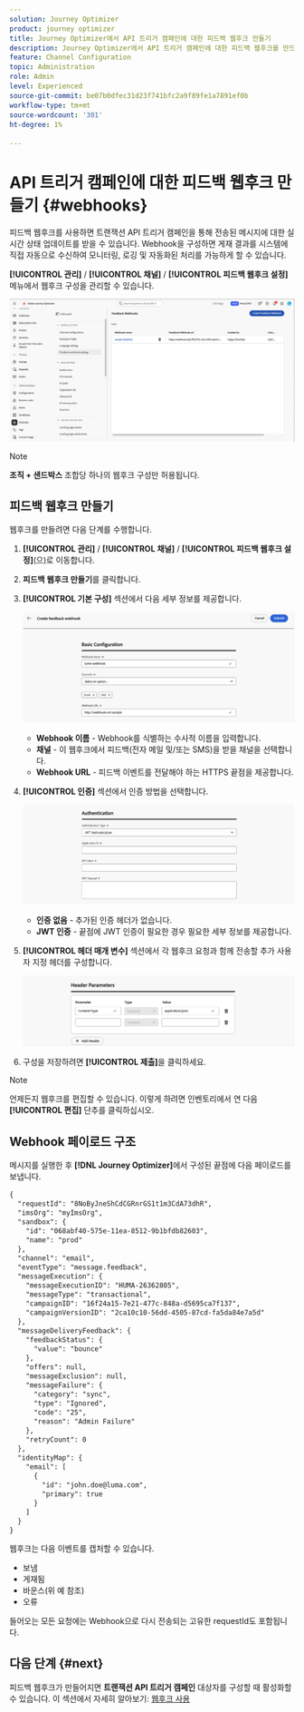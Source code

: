 ```yaml
---
solution: Journey Optimizer
product: journey optimizer
title: Journey Optimizer에서 API 트리거 캠페인에 대한 피드백 웹후크 만들기
description: Journey Optimizer에서 API 트리거 캠페인에 대한 피드백 웹후크를 만드는 방법을 알아봅니다.
feature: Channel Configuration
topic: Administration
role: Admin
level: Experienced
source-git-commit: be07b0dfec31d23f741bfc2a9f89fe1a7891ef0b
workflow-type: tm+mt
source-wordcount: '301'
ht-degree: 1%

---
```



# API 트리거 캠페인에 대한 피드백 웹후크 만들기 {#webhooks}

피드백 웹후크를 사용하면 트랜잭션 API 트리거 캠페인을 통해 전송된 메시지에 대한 실시간 상태 업데이트를 받을 수 있습니다. Webhook을 구성하면 게재 결과를 시스템에 직접 자동으로 수신하여 모니터링, 로깅 및 자동화된 처리를 가능하게 할 수 있습니다.

**[!UICONTROL 관리]** / **[!UICONTROL 채널]** / **[!UICONTROL 피드백 웹후크 설정]** 메뉴에서 웹후크 구성을 관리할 수 있습니다.

![](assets/webhook-list.png)

>[!NOTE]
>**조직 + 샌드박스** 조합당 하나의 웹후크 구성만 허용됩니다.

## 피드백 웹후크 만들기

웹후크를 만들려면 다음 단계를 수행합니다.

1. **[!UICONTROL 관리]** / **[!UICONTROL 채널]** / **[!UICONTROL 피드백 웹후크 설정]**(으)로 이동합니다.

1. **피드백 웹후크 만들기**&#x200B;를 클릭합니다.

1. **[!UICONTROL 기본 구성]** 섹션에서 다음 세부 정보를 제공합니다.

   ![](assets/webhook-config.png)

   * **Webhook 이름** - Webhook를 식별하는 수사적 이름을 입력합니다.
   * **채널** - 이 웹후크에서 피드백(전자 메일 및/또는 SMS)을 받을 채널을 선택합니다.
   * **Webhook URL** - 피드백 이벤트를 전달해야 하는 HTTPS 끝점을 제공합니다.

1. **[!UICONTROL 인증]** 섹션에서 인증 방법을 선택합니다.

   ![](assets/webhook-authentication.png)

   * **인증 없음** - 추가된 인증 헤더가 없습니다.
   * **JWT 인증** - 끝점에 JWT 인증이 필요한 경우 필요한 세부 정보를 제공합니다.

1. **[!UICONTROL 헤더 매개 변수]** 섹션에서 각 웹후크 요청과 함께 전송할 추가 사용자 지정 헤더를 구성합니다.

   ![](assets/webhook-header.png)

1. 구성을 저장하려면 **[!UICONTROL 제출]**&#x200B;을 클릭하세요.

>[!NOTE]
>
>언제든지 웹후크를 편집할 수 있습니다. 이렇게 하려면 인벤토리에서 연 다음 **[!UICONTROL 편집]** 단추를 클릭하십시오.

## Webhook 페이로드 구조

메시지를 실행한 후 **[!DNL Journey Optimizer]**&#x200B;에서 구성된 끝점에 다음 페이로드를 보냅니다.

```
{
  "requestId": "8NoByJneShCdCGRnrGS1t1m3CdA73dhR",
  "imsOrg": "myImsOrg",
  "sandbox": {
    "id": "068abf40-575e-11ea-8512-9b1bfdb82603",
    "name": "prod"
  },
  "channel": "email",
  "eventType": "message.feedback",
  "messageExecution": {
    "messageExecutionID": "HUMA-26362805",
    "messageType": "transactional",
    "campaignID": "16f24a15-7e21-477c-848a-d5695ca7f137",
    "campaignVersionID": "2ca10c10-56dd-4505-87cd-fa5da84e7a5d"
  },
  "messageDeliveryFeedback": {
    "feedbackStatus": {
      "value": "bounce"
    },
    "offers": null,
    "messageExclusion": null,
    "messageFailure": {
      "category": "sync",
      "type": "Ignored",
      "code": "25",
      "reason": "Admin Failure"
    },
    "retryCount": 0
  },
  "identityMap": {
    "email": [
      {
        "id": "john.doe@luma.com",
        "primary": true
      }
    ]
  }
}
```

웹후크는 다음 이벤트를 캡처할 수 있습니다.

* 보냄
* 게재됨
* 바운스(위 예 참조)
* 오류

들어오는 모든 요청에는 Webhook으로 다시 전송되는 고유한 requestId도 포함됩니다.

## 다음 단계 {#next}

피드백 웹후크가 만들어지면 **트랜잭션 API 트리거 캠페인** 대상자를 구성할 때 활성화할 수 있습니다. 이 섹션에서 자세히 알아보기: [웹후크 사용](../campaigns/api-triggered-campaign-audience.md#webhook)

